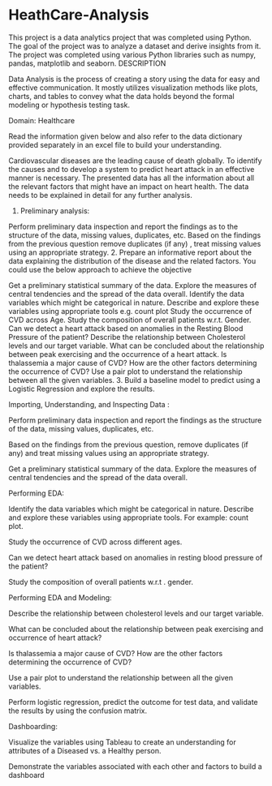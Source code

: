 # HeathCare-Analysis
This project is a data analytics project that was completed using Python. The goal of the project was to analyze a dataset and derive insights from it. The project was completed using various Python libraries such as numpy, pandas, matplotlib and seaborn.
DESCRIPTION

Data Analysis is the process of creating a story using the data for easy and effective communication. It mostly utilizes visualization methods like plots, charts, and tables to convey what the data holds beyond the formal modeling or hypothesis testing task.

Domain: Healthcare

Read the information given below and also refer to the data dictionary provided separately in an excel file to build your understanding.

Cardiovascular diseases are the leading cause of death globally. To identify the causes and to develop a system to predict heart attack in an effective manner is necessary. The presented data has all the information about all the relevant factors that might have an impact on heart health. The data needs to be explained in detail for any further analysis.

1. Preliminary analysis:

Perform preliminary data inspection and report the findings as to the structure of the data, missing values, duplicates, etc.
Based on the findings from the previous question remove duplicates (if any) , treat missing values using an appropriate strategy.
2. Prepare an informative report about the data explaining the distribution of the disease and the related factors. You could use the below approach to achieve the objective

Get a preliminary statistical summary of the data. Explore the measures of central tendencies and the spread of the data overall.
Identify the data variables which might be categorical in nature. Describe and explore these variables using appropriate tools e.g. count plot
Study the occurrence of CVD across Age.
Study the composition of overall patients w.r.t. Gender.
Can we detect a heart attack based on anomalies in the Resting Blood Pressure of the patient?
Describe the relationship between Cholesterol levels and our target variable.
What can be concluded about the relationship between peak exercising and the occurrence of a heart attack.
Is thalassemia a major cause of CVD?
How are the other factors determining the occurrence of CVD?
Use a pair plot to understand the relationship between all the given variables.
3. Build a baseline model to predict using a Logistic Regression and explore the results.

 

Importing, Understanding, and Inspecting Data :

Perform preliminary data inspection and report the findings as the structure of the data, missing values, duplicates, etc.

Based on the findings from the previous question, remove duplicates (if any) and treat missing values using an appropriate strategy.

Get a preliminary statistical summary of the data. Explore the measures of central tendencies and the spread of the data overall.

Performing EDA:

Identify the data variables which might be categorical in nature. Describe and explore these variables using appropriate tools. For example: count plot.

Study the occurrence of CVD across different ages.

Can we detect heart attack based on anomalies in resting blood pressure of the patient?

Study the composition of overall patients w.r.t . gender.


 

Performing EDA and Modeling:

Describe the relationship between cholesterol levels and our target variable.

What can be concluded about the relationship between peak exercising and occurrence of heart attack?

Is thalassemia a major cause of CVD? How are the other factors determining the occurrence of CVD?

Use a pair plot to understand the relationship between all the given variables.

Perform logistic regression, predict the outcome for test data, and validate the results by using the confusion matrix.

Dashboarding:

Visualize the variables using Tableau to create an understanding for attributes of a Diseased vs. a Healthy person.

Demonstrate  the variables associated with each other and factors to build a dashboard
